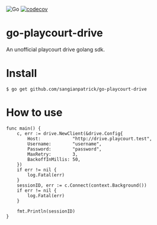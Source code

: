 ![Go](https://github.com/sangianpatrick/go-playcourt-drive/workflows/Go/badge.svg?branch=master)
[![codecov](https://codecov.io/gh/sangianpatrick/go-playcourt-drive/branch/master/graph/badge.svg?token=sr4Nok6fwp)](https://codecov.io/gh/sangianpatrick/go-playcourt-drive)

# go-playcourt-drive
An unofficial playcourt drive golang sdk.

# Install
```
$ go get github.com/sangianpatrick/go-playcourt-drive
```

# How to use
```
func main() {
	c, err := drive.NewClient(&drive.Config{
		Host:            "http://drive.playcourt.test",
		Username:        "username",
		Password:        "password",
		MaxRetry:        3,
		BackoffInMillis: 50,
	})
	if err != nil {
		log.Fatal(err)
	}
	sessionID, err := c.Connect(context.Background())
	if err != nil {
		log.Fatal(err)
	}

	fmt.Println(sessionID)
}
```
